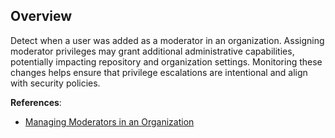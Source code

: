 ## Overview

Detect when a user was added as a moderator in an organization. Assigning moderator privileges may grant additional administrative capabilities, potentially impacting repository and organization settings. Monitoring these changes helps ensure that privilege escalations are intentional and align with security policies.

**References**:
- [Managing Moderators in an Organization](https://docs.github.com/en/organizations/collaborating-with-groups-in-your-organization/managing-moderators-in-your-organization)

